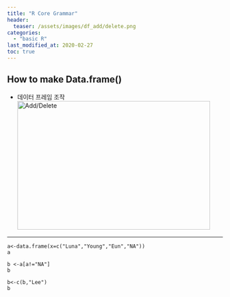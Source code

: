 ```yaml
---
title: "R Core Grammar"
header:
  teaser: /assets/images/df_add/delete.png
categories:
  - "basic R"
last_modified_at: 2020-02-27
toc: true
---
```

## How to make Data.frame()
  * 데이터 프레임 조작
  <img src="/assets/images/df_add/delete.png" width="450px" height="300px" title="Manipulate Data.frame()" alt="Add/Delete"></img><br/>
  ***
  <!--<img src="/path/to/img.jpg" width="40%" height="30%" title="px(픽셀) 크기 설정" alt="RubberDuck"></img>-->
```
a<-data.frame(x=c("Luna","Young","Eun","NA"))
a

b <-a[a!="NA"]
b

b<-c(b,"Lee")
b

```
